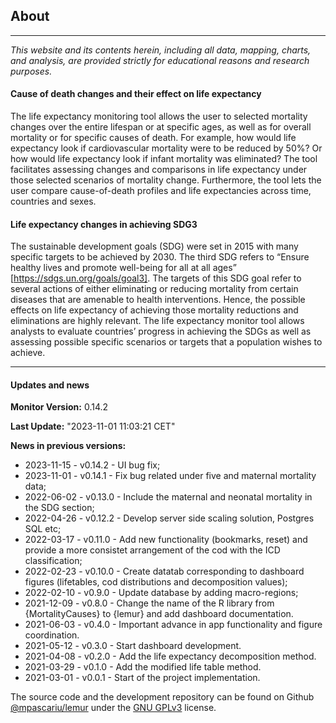 ## About
---

*This website and its contents herein, including all data, mapping, charts, and analysis, are provided strictly for educational reasons and research purposes.*

#### **Cause of death changes and their effect on life expectancy**
The life expectancy monitoring tool allows the user to selected mortality changes over the entire lifespan or at specific ages, as well as for overall mortality or for specific causes of death. For example, how would life expectancy look if cardiovascular mortality were to be reduced by 50%? Or how would life expectancy look if infant mortality was eliminated? The tool facilitates assessing changes and comparisons in life expectancy under those selected scenarios of mortality change. Furthermore, the tool lets the user compare cause-of-death profiles and life expectancies across time, countries and sexes.

#### **Life expectancy changes in achieving SDG3**
The sustainable development goals (SDG) were set in 2015 with many specific targets to be achieved by 2030. The third SDG refers to “Ensure healthy lives and promote well-being for all at all ages” [https://sdgs.un.org/goals/goal3]. The targets of this SDG goal refer to several actions of either eliminating or reducing mortality from certain diseases that are amenable to health interventions. Hence, the possible effects on life expectancy of achieving those mortality reductions and eliminations are highly relevant. The life expectancy monitor tool allows analysts to evaluate countries’ progress in achieving the SDGs as well as assessing possible specific scenarios or targets that a population wishes to achieve. 

---
#### Updates and news

**Monitor Version:** 0.14.2

**Last Update:** "2023-11-01 11:03:21 CET"

**News in previous versions:**
- 2023-11-15 - v0.14.2 - UI bug fix; 
- 2023-11-01 - v0.14.1 - Fix bug related under five and maternal mortality data; 
- 2022-06-02 - v0.13.0 - Include the maternal and neonatal mortality in the SDG section;
- 2022-04-26 - v0.12.2 - Develop server side scaling solution, Postgres SQL etc;
- 2022-03-17 - v0.11.0 - Add new functionality (bookmarks, reset) and provide a more consistet arrangement of the cod with the ICD classification; 
- 2022-02-23 - v0.10.0 - Create datatab corresponding to dashboard figures (lifetables, cod distributions and decomposition values); 
- 2022-02-10 - v0.9.0 - Update database by adding macro-regions; 
- 2021-12-09 - v0.8.0 - Change the name of the R library from {MortalityCauses} to {lemur} and add dashboard documentation.
- 2021-06-03 - v0.4.0 - Important advance in app functionality and figure coordination.
- 2021-05-12 - v0.3.0 - Start dashboard development.
- 2021-04-08 - v0.2.0 - Add the life expectancy decomposition method.
- 2021-03-29 - v0.1.0 - Add the modified life table method.
- 2021-03-01 - v0.0.1 - Start of the project implementation.


The source code and the development repository can be found on Github [@mpascariu/lemur](https://github.com/mpascariu/lemur) under the [GNU GPLv3](https://github.com/mpascariu/lemur/blob/main/LICENSE) license.
